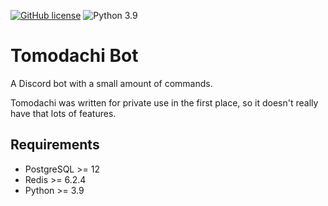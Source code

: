 [![GitHub license](https://img.shields.io/github/license/howaitoreivun/tomodachi)](https://github.com/howaitoreivun/tomodachi/blob/rewrite/LICENSE) ![Python 3.9](https://img.shields.io/badge/python-3.9-blue.svg)

# Tomodachi Bot

A Discord bot with a small amount of commands.

Tomodachi was written for private use in the first place,
so it doesn't really have that lots of features. 

## Requirements

 - PostgreSQL >= 12
 - Redis >= 6.2.4
 - Python >= 3.9
